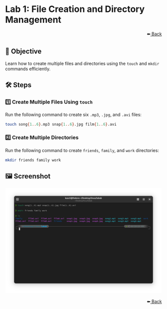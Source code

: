 # Lab 1: File Creation and Directory Management 

<div align="right">
    ⬅️<a href="../README.md"> Back</a>
</div>


## 📌 Objective
Learn how to create multiple files and directories using the `touch` and `mkdir` commands efficiently.

## 🛠️ Steps

### 1️⃣ **Create Multiple Files Using `touch`**
Run the following command to create six `.mp3`, `.jpg`, and `.avi` files:

```bash
touch song{1..6}.mp3 snap{1..6}.jpg film{1..6}.avi
```

### 2️⃣ **Create Multiple Directories**
Run the following command to create `friends`, `family`, and `work` directories:

```bash
mkdir friends family work
```

## 🖼️ **Screenshot**
![Lab 1 Screenshot](lab1.png)

<div align="right">
    ⬅️<a href="../README.md"> Back</a>
</div>

